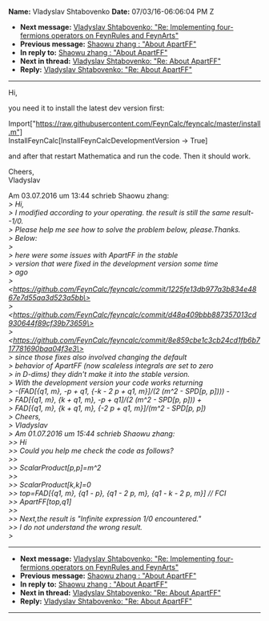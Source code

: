 **Name:** Vladyslav Shtabovenko
**Date:** 07/03/16-06:06:04 PM Z

  - **Next message:** [Vladyslav Shtabovenko: "Re: Implementing
    four-fermions operators on FeynRules and FeynArts"](1097.html)
  - **Previous message:** [Shaowu zhang : "About ApartFF"](1095.html)
  - **In reply to:** [Shaowu zhang : "About ApartFF"](1095.html)
  - **Next in thread:** [Vladyslav Shtabovenko: "Re: About
    ApartFF"](1099.html)
  - **Reply:** [Vladyslav Shtabovenko: "Re: About ApartFF"](1099.html)

-----

Hi,  

you need it to install the latest dev version first:  

Import["https://raw.githubusercontent.com/FeynCalc/feyncalc/master/install.m"]  
InstallFeynCalc[InstallFeynCalcDevelopmentVersion -\> True]  

and after that restart Mathematica and run the code. Then it should
work.  

Cheers,  
Vladyslav  

Am 03.07.2016 um 13:44 schrieb Shaowu zhang:  
*\> Hi,*  
*\> I modified according to your operating. the result is still the same
result--1/0.*  
*\> Please help me see how to solve the problem below, please.Thanks.*  
*\> Below:*  
*\>*  
*\> here were some issues with ApartFF in the stable*  
*\> version that were fixed in the development version some time*  
*\> ago*  
*\>
\<https://github.com/FeynCalc/feyncalc/commit/1225fe13db977a3b834e4867e7d55aa3d523a5bb\>*  
*\>
\<https://github.com/FeynCalc/feyncalc/commit/d48a409bbb887357013cd930644f89cf39b73659\>*  
*\>
\<https://github.com/FeynCalc/feyncalc/commit/8e859cbe1c3cb24cd1fb6b717781690baa04f3e3\>*  
*\> since those fixes also involved changing the default*  
*\> behavior of ApartFF (now scaleless integrals are set to zero*  
*\> in D-dims) they didn't make it into the stable version.*  
*\> With the development version your code works returning*  
*\> -(FAD[{q1, m}, -p + q1, {-k - 2 p + q1, m}]/(2 (m^2 -
SPD[p, p]))) -*  
*\> FAD[{q1, m}, {k + q1, m}, -p + q1]/(2 (m^2 - SPD[p,
p])) +*  
*\> FAD[{q1, m}, {k + q1, m}, {-2 p + q1, m}]/(m^2 - SPD[p,
p])*  
*\> Cheers,*  
*\> Vladyslav*  
*\> Am 01.07.2016 um 15:44 schrieb Shaowu zhang:*  
*\>\> Hi*  
*\>\> Could you help me check the code as follows?*  
*\>\>*  
*\>\> ScalarProduct[p,p]=m^2*  
*\>\>*  
*\>\> ScalarProduct[k,k]=0*  
*\>\> top=FAD[{q1, m}, {q1 - p}, {q1 - 2 p, m}, {q1 - k - 2 p,
m}] // FCI*  
*\>\> ApartFF[top,q1]*  
*\>\>*  
*\>\> Next,the result is "Infinite expression 1/0 encountered."*  
*\>\> I do not understand the wrong result.*  
*\>*  

-----

  - **Next message:** [Vladyslav Shtabovenko: "Re: Implementing
    four-fermions operators on FeynRules and FeynArts"](1097.html)
  - **Previous message:** [Shaowu zhang : "About ApartFF"](1095.html)
  - **In reply to:** [Shaowu zhang : "About ApartFF"](1095.html)
  - **Next in thread:** [Vladyslav Shtabovenko: "Re: About
    ApartFF"](1099.html)
  - **Reply:** [Vladyslav Shtabovenko: "Re: About ApartFF"](1099.html)

-----

